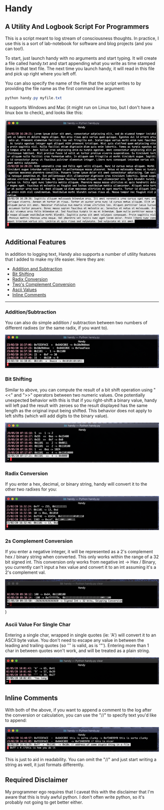 # Handy
## A Utility And Logbook Script For Programmers

This is a script meant to log stream of consciousness thoughts. In practice, I use this is a sort of lab-notebook for software and blog projects (and you can too!). 

To start, just launch handy with no arguments and start typing. It will create a file called handy.txt and start appending what you write as time stamped lines in that text file. The next time you launch handy, it will read in this file and pick up right where you left off. 

You can also specify the name of the file that the script writes to by providing the file name as the first command line argument: 

```powershell
python handy.py myfile.txt
```

It supports Windows and Mac (it might run on Linux too, but I don't have a linux box to check), and looks like this: 

![screenshot showing how it handles entering basic text strings](https://github.com/khalladay/handy/blob/master/example_images/text_example.png?raw=true)

## Additional Features
In addition to logging text, Handy also supports a number of utility features that I added to make my life easier. Here they are: 

* [Addition and Subtraction](#Addition-and-Subtraction)
* [Bit Shifting](#bit-shifting)
* [Radix Conversion](#radix-conversion)
* [Two's Complement Conversion](#2s-complement-conversion)
* [Ascii Values](#ascii-value-for-single-char)
* [Inline Comments](#inline-comments)

---

### Addition/Subtraction
You can also do simple addition / subtraction between two numbers of different radixes (or the same radix, if you want to).

![screenshot showing how addition and subtraction works](https://github.com/khalladay/handy/blob/master/example_images/add_subtract.png?raw=true)

### Bit Shifting
Similar to above, you can compute the result of a bit shift operation using "<<" and ">>" operators between two numeric values. One potentially unexpected behavior with this is that if you right-shift a binary value, handy will left pad the result with zeroes so the result displayed has the same length as the original input being shifted. This behavior does not apply to left shifts (which will add digits to the binary value). 

![screenshot showing how bit shifting works](https://github.com/khalladay/handy/blob/master/example_images/bit_shift.png?raw=true)

### Radix Conversion
If you enter a hex, decimal, or binary string, handy will convert it to the other two radixes for you: 

![screenshot showing how radix conversion works](https://github.com/khalladay/handy/blob/master/example_images/radix_conversion.png?raw=true)

### 2s Complement Conversion
If you enter a negative integer, it will be represented as a 2's complement hex / binary string when converted. This only works within the range of a 32 bit signed int. This conversion only works from negative int -> Hex / Binary, you currently can't input a hex value and convert it to an int assuming it's a 2's complement val. 

![screenshot showing how converting a negative int to 2's complement hex/bin strings works](https://github.com/khalladay/handy/blob/master/example_images/negative_int.png?raw=true))

### Ascii Value For Single Char
Entering a single char, wrapped in single quotes (ie: 'A') will convert it to an ASCII byte value. You don't need to escape any value in between the leading and trailing quotes (so ''' is valid, as is '"'). Entering more than 1 char in between quotes won't work, and will be treated as a plain string. 

![screenshot showing how to get the ascii value for a char](https://github.com/khalladay/handy/blob/master/example_images/char_value.png?raw=true)

## Inline Comments
With both of the above, if you want to append a comment to the log after the conversion or calculation, you can use the "//" to specify text you'd like to append: 

![screenshot showing how to add comments to an input string](https://github.com/khalladay/handy/blob/master/example_images/appending_comments.png?raw=true)

This is just to aid in readability. You can omit the "//" and just start writing a string as well, it just formats differently.

## Required Disclaimer
My programmer ego requires that I caveat this with the disclaimer that I'm aware that this is truly awful python. I don't often write python, so it's probably not going to get better either. 